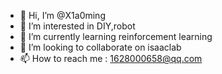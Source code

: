 - 👋 Hi, I’m @X1a0ming
- 👀 I’m interested in DIY,robot
- 🌱 I’m currently learning reinforcement learning
- 💞️ I’m looking to collaborate on isaaclab
- 📫 How to reach me : 1628000658@qq.com

<!---
X1a0ming/X1a0ming is a ✨ special ✨ repository because its `README.md` (this file) appears on your GitHub profile.
You can click the Preview link to take a look at your changes.
--->
